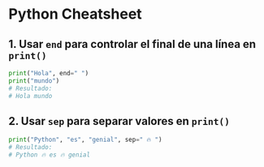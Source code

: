 # Python Cheatsheet
## 1. Usar `end` para controlar el final de una línea en `print()`
```python
print("Hola", end=" ")
print("mundo")
# Resultado:
# Hola mundo
```
## 2. Usar `sep` para separar valores en `print()`
```python
print("Python", "es", "genial", sep=" 🔥 ")
# Resultado:
# Python 🔥 es 🔥 genial
```
